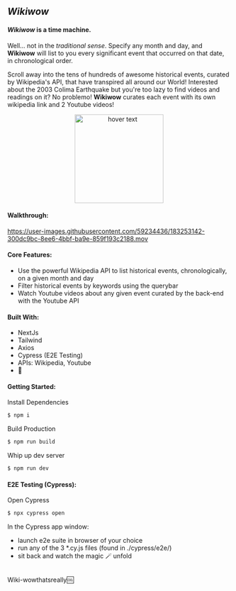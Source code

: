 ## _Wikiwow_

#### <em>**Wikiwow**</em> is a time machine.

Well... not in the *traditional sense*. Specify any month and day, and **Wikiwow** will list to you every significant event that occurred on that date, in chronological order.

Scroll away into the tens of hundreds of awesome historical events, curated by Wikipedia's API, that have transpired all around our World! Interested about the 2003 Colima Earthquake but you're too lazy to find videos and readings on it? No problemo! **Wikiwow** curates each event with its own wikipedia link and 2 Youtube videos!

<div align="center">
  <img
    src="https://i0.wp.com/media2.giphy.com/media/lA0szDkpv0E0g/giphy.gif?resize=500%2C376&ssl=1"
    width="200"
    title="hover text">
</div>

#### Walkthrough:

https://user-images.githubusercontent.com/59234436/183253142-300dc9bc-8ee6-4bbf-ba9e-859f193c2188.mov

#### Core Features:

-   Use the powerful Wikipedia API to list historical events, chronologically, on a given month and day
-   Filter historical events by keywords using the querybar
-   Watch Youtube videos about any given event curated by the back-end with the Youtube API

#### Built With:

-   NextJs
-   Tailwind
-   Axios
-   Cypress (E2E Testing)
-   APIs: Wikipedia, Youtube
-   💛

#### Getting Started:

Install Dependencies

```bash
$ npm i
```

Build Production

```bash
$ npm run build
```

Whip up dev server

```bash
$ npm run dev
```

#### E2E Testing (Cypress):

Open Cypress

```bash
$ npx cypress open
```

In the Cypress app window:

-   launch e2e suite in browser of your choice
-   run any of the 3 *.cy.js files (found in ./cypress/e2e/)
-   sit back and watch the magic 🪄 unfold

<br />
Wiki-wowthatsreally🆒
